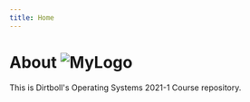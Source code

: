 ```yaml
---
title: Home
---
```


# About ![MyLogo](https://github.com/dirtboll.png?size=50)
This is Dirtboll's Operating Systems 2021-1 Course repository.